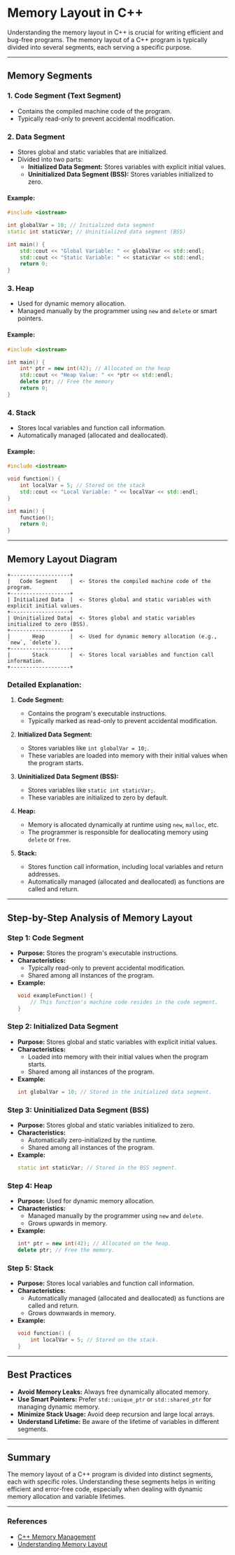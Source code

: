 # Memory Layout in C++

Understanding the memory layout in C++ is crucial for writing efficient and bug-free programs. The memory layout of a C++ program is typically divided into several segments, each serving a specific purpose.

---

## Memory Segments

### 1. **Code Segment (Text Segment)**
- Contains the compiled machine code of the program.
- Typically read-only to prevent accidental modification.

### 2. **Data Segment**
- Stores global and static variables that are initialized.
- Divided into two parts:
  - **Initialized Data Segment:** Stores variables with explicit initial values.
  - **Uninitialized Data Segment (BSS):** Stores variables initialized to zero.

#### Example:
```cpp
#include <iostream>

int globalVar = 10; // Initialized data segment
static int staticVar; // Uninitialized data segment (BSS)

int main() {
    std::cout << "Global Variable: " << globalVar << std::endl;
    std::cout << "Static Variable: " << staticVar << std::endl;
    return 0;
}
```

### 3. **Heap**
- Used for dynamic memory allocation.
- Managed manually by the programmer using `new` and `delete` or smart pointers.

#### Example:
```cpp
#include <iostream>

int main() {
    int* ptr = new int(42); // Allocated on the heap
    std::cout << "Heap Value: " << *ptr << std::endl;
    delete ptr; // Free the memory
    return 0;
}
```

### 4. **Stack**
- Stores local variables and function call information.
- Automatically managed (allocated and deallocated).

#### Example:
```cpp
#include <iostream>

void function() {
    int localVar = 5; // Stored on the stack
    std::cout << "Local Variable: " << localVar << std::endl;
}

int main() {
    function();
    return 0;
}
```

---

## Memory Layout Diagram
```
+-------------------+
|   Code Segment    |  <- Stores the compiled machine code of the program.
+-------------------+
| Initialized Data  |  <- Stores global and static variables with explicit initial values.
+-------------------+
| Uninitialized Data|  <- Stores global and static variables initialized to zero (BSS).
+-------------------+
|       Heap        |  <- Used for dynamic memory allocation (e.g., `new`, `delete`).
+-------------------+
|       Stack       |  <- Stores local variables and function call information.
+-------------------+
```

### Detailed Explanation:
1. **Code Segment:**
   - Contains the program's executable instructions.
   - Typically marked as read-only to prevent accidental modification.

2. **Initialized Data Segment:**
   - Stores variables like `int globalVar = 10;`.
   - These variables are loaded into memory with their initial values when the program starts.

3. **Uninitialized Data Segment (BSS):**
   - Stores variables like `static int staticVar;`.
   - These variables are initialized to zero by default.

4. **Heap:**
   - Memory is allocated dynamically at runtime using `new`, `malloc`, etc.
   - The programmer is responsible for deallocating memory using `delete` or `free`.

5. **Stack:**
   - Stores function call information, including local variables and return addresses.
   - Automatically managed (allocated and deallocated) as functions are called and return.

---

## Step-by-Step Analysis of Memory Layout

### Step 1: Code Segment
- **Purpose:** Stores the program's executable instructions.
- **Characteristics:**
  - Typically read-only to prevent accidental modification.
  - Shared among all instances of the program.
- **Example:**
  ```cpp
  void exampleFunction() {
      // This function's machine code resides in the code segment.
  }
  ```

### Step 2: Initialized Data Segment
- **Purpose:** Stores global and static variables with explicit initial values.
- **Characteristics:**
  - Loaded into memory with their initial values when the program starts.
  - Shared among all instances of the program.
- **Example:**
  ```cpp
  int globalVar = 10; // Stored in the initialized data segment.
  ```

### Step 3: Uninitialized Data Segment (BSS)
- **Purpose:** Stores global and static variables initialized to zero.
- **Characteristics:**
  - Automatically zero-initialized by the runtime.
  - Shared among all instances of the program.
- **Example:**
  ```cpp
  static int staticVar; // Stored in the BSS segment.
  ```

### Step 4: Heap
- **Purpose:** Used for dynamic memory allocation.
- **Characteristics:**
  - Managed manually by the programmer using `new` and `delete`.
  - Grows upwards in memory.
- **Example:**
  ```cpp
  int* ptr = new int(42); // Allocated on the heap.
  delete ptr; // Free the memory.
  ```

### Step 5: Stack
- **Purpose:** Stores local variables and function call information.
- **Characteristics:**
  - Automatically managed (allocated and deallocated) as functions are called and return.
  - Grows downwards in memory.
- **Example:**
  ```cpp
  void function() {
      int localVar = 5; // Stored on the stack.
  }
  ```

---

## Best Practices
- **Avoid Memory Leaks:** Always free dynamically allocated memory.
- **Use Smart Pointers:** Prefer `std::unique_ptr` or `std::shared_ptr` for managing dynamic memory.
- **Minimize Stack Usage:** Avoid deep recursion and large local arrays.
- **Understand Lifetime:** Be aware of the lifetime of variables in different segments.

---

## Summary
The memory layout of a C++ program is divided into distinct segments, each with specific roles. Understanding these segments helps in writing efficient and error-free code, especially when dealing with dynamic memory allocation and variable lifetimes.

---

### References
- [C++ Memory Management](https://en.cppreference.com/w/cpp/memory)
- [Understanding Memory Layout](https://www.geeksforgeeks.org/memory-layout-of-c-program/)